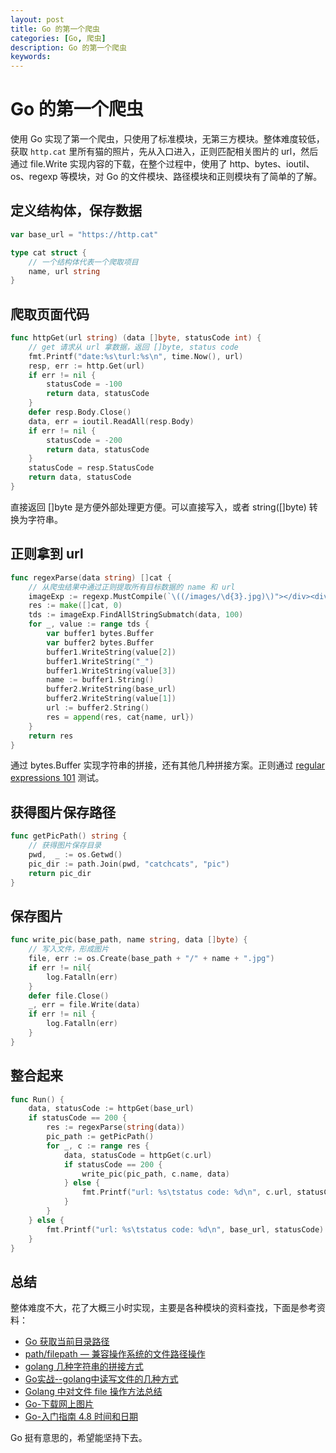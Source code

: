 ```yaml
---
layout: post
title: Go 的第一个爬虫
categories: [Go, 爬虫]
description: Go 的第一个爬虫
keywords: 
---
```


# Go 的第一个爬虫

使用 Go 实现了第一个爬虫，只使用了标准模块，无第三方模块。整体难度较低，获取 `http.cat` 里所有猫的照片，先从入口进入，正则匹配相关图片的 url，然后通过 file.Write 实现内容的下载，在整个过程中，使用了 http、bytes、ioutil、os、regexp 等模块，对 Go 的文件模块、路径模块和正则模块有了简单的了解。

## 定义结构体，保存数据

```Go
var base_url = "https://http.cat"

type cat struct {
	// 一个结构体代表一个爬取项目
	name, url string
}
```

## 爬取页面代码

```Go
func httpGet(url string) (data []byte, statusCode int) {
	// get 请求从 url 拿数据，返回 []byte, status code
	fmt.Printf("date:%s\turl:%s\n", time.Now(), url)
	resp, err := http.Get(url)
	if err != nil {
		statusCode = -100
		return data, statusCode
	}
	defer resp.Body.Close()
	data, err = ioutil.ReadAll(resp.Body)
	if err != nil {
		statusCode = -200
		return data, statusCode
	}
	statusCode = resp.StatusCode
	return data, statusCode
}
```

直接返回 []byte 是方便外部处理更方便。可以直接写入，或者 string([]byte) 转换为字符串。

## 正则拿到 url

```Go
func regexParse(data string) []cat {
	// 从爬虫结果中通过正则提取所有目标数据的 name 和 url
	imageExp := regexp.MustCompile(`\((/images/\d{3}.jpg)\)"></div><div class="Thumbnail_content__2eR9q"><div class="Thumbnail_title__2iqYK">(\d{3})</div><p>([\w-´ ]*)`)
	res := make([]cat, 0)
	tds := imageExp.FindAllStringSubmatch(data, 100)
	for _, value := range tds {
		var buffer1 bytes.Buffer
		var buffer2 bytes.Buffer
		buffer1.WriteString(value[2])
		buffer1.WriteString("_")
		buffer1.WriteString(value[3])
		name := buffer1.String()
		buffer2.WriteString(base_url)
		buffer2.WriteString(value[1])
		url := buffer2.String()
		res = append(res, cat{name, url})
	}
	return res
}
```

通过 bytes.Buffer 实现字符串的拼接，还有其他几种拼接方案。正则通过 [regular expressions 101](https://regex101.com) 测试。

## 获得图片保存路径

```Go
func getPicPath() string {
	// 获得图片保存目录
	pwd,  _ := os.Getwd()
	pic_dir := path.Join(pwd, "catchcats", "pic")
	return pic_dir
}
```

## 保存图片

```Go
func write_pic(base_path, name string, data []byte) {
	// 写入文件，形成图片
	file, err := os.Create(base_path + "/" + name + ".jpg")
	if err != nil{
		log.Fatalln(err)
	}
	defer file.Close()
	_, err = file.Write(data)
	if err != nil {
		log.Fatalln(err)
	}
}
```

## 整合起来

```Go
func Run() {
	data, statusCode := httpGet(base_url)
	if statusCode == 200 {
		res := regexParse(string(data))
		pic_path := getPicPath()
		for _, c := range res {
			data, statusCode = httpGet(c.url)
			if statusCode == 200 {
				write_pic(pic_path, c.name, data)
			} else {
				fmt.Printf("url: %s\tstatus code: %d\n", c.url, statusCode)
			}
		}
	} else {
		fmt.Printf("url: %s\tstatus code: %d\n", base_url, statusCode)
	}
}
```

## 总结

整体难度不大，花了大概三小时实现，主要是各种模块的资料查找，下面是参考资料：

- [Go 获取当前目录路径](https://juejin.im/post/5cd983e16fb9a031f61d973b)
- [path/filepath — 兼容操作系统的文件路径操作](https://books.studygolang.com/The-Golang-Standard-Library-by-Example/chapter06/06.2.html)
- [golang 几种字符串的拼接方式](https://blog.csdn.net/iamlihongwei/article/details/79551259)
- [Go实战--golang中读写文件的几种方式](https://blog.csdn.net/wangshubo1989/article/details/74777112)
- [Golang 中对文件 file 操作方法总结](https://blog.csdn.net/netdxy/article/details/71335094)
- [Go-下载网上图片](https://studygolang.com/articles/5478)
- [Go-入门指南 4.8 时间和日期](https://www.kancloud.cn/kancloud/the-way-to-go/72463)

Go 挺有意思的，希望能坚持下去。
